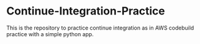 # Continue-Integration-Practice
This is the repository to practice continue integration as in AWS codebuild practice with a simple python app.
